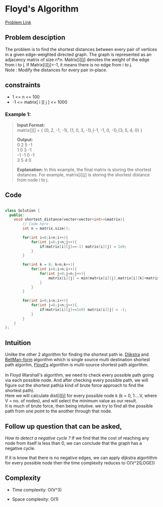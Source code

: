 # Floyd's Algorithm 

[Problem Link](https://www.geeksforgeeks.org/problems/implementing-floyd-warshall2042/1)

## Problem desciption 
The problem is to find the shortest distances between every pair of vertices in a given edge-weighted directed graph. The graph is represented as an adjacency matrix of size n*n. Matrix[i][j] denotes the weight of the edge from i to j. If Matrix[i][j]=-1, it means there is no edge from i to j. <br>
Note : Modify the distances for every pair in-place.

## constraints
* 1 <= n <= 100
* -1 <= matrix[ i ][ j ] <= 1000

### Example 1:

> **Input Format:**  <br>
> matrix[][] = { {0, 2, -1, -1}, {1, 0, 3, -1},{-1, -1, 0, -1},{3, 5, 4, 0} }<br>
> 
> **Output:**<br>
> 0 2 5 -1 <br>
> 1 0 3 -1 <br>
> -1 -1 0 -1 <br>
> 3 5 4 0 <br>
> 
> **Explanation:** In this example, the final matrix 
> is storing the shortest distances. For example, matrix[i][j] is 
> storing the shortest distance from node i to j.
> 

## Code
```cpp

class Solution {
  public:
	void shortest_distance(vector<vector<int>>&matrix){
	    // Code here
	    int n = matrix.size();
	    
	    for(int i=0;i<n;i++){
	        for(int j=0;j<n;j++){
	            if(matrix[i][j]==-1) matrix[i][j] = 1e9;
	        }
	    }
	    
	    for(int k = 0; k<n;k++){
	        for(int i=0;i<n;i++){
	            for(int j=0;j<n;j++){
	                matrix[i][j] = min(matrix[i][j],matrix[i][k]+matrix[k][j]);
	            }
	        }
	    }
	    
	    for(int i=0;i<n;i++){
	        for(int j=0;j<n;j++){
	            if(matrix[i][j]==1e9) matrix[i][j] = -1;
	        }
	    }
	}
};

```

## Intuition

Unlike the other 2 algorithm for finding the shortest path ie. [Dijkstra]() and [BellMan-form]() algorithm which is single source multi destination shortest path algoritm, [Floyd's]() algorithm is multi-source shortest path algorithm.<br>
<br>
In Floyd Warshall's algorithm, we need to check every possible path going via each possible node. And after checking every possible path, we will figure out the shortest path(a kind of brute force approach to find the shortest path). <br>
Here we will calculate dist[i][j] for every possible node k (k = 0, 1….V, where V = no. of nodes), and will select the minimum value as our result.<br>
It is much of brute force, then being intutive. we try to find all the possible path from one point to the another through that node.<br>


## Follow up question that can be asked, 

*How to detect a negative cycle ?*
If we find that the cost of reaching any node from itself is less than 0, we can conclude that the graph has a negative cycle.

If it is know that there is no negative edges, we can apply dijkstra algortithm for every possible node then the time complexity reduces to O(V^2(LOGE))


## Complexity
- Time complexity:  O(V^3)


- Space complexity: O(1)
